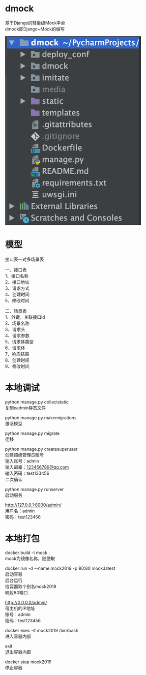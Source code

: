 # dmock  
基于Django的轻量级Mock平台  
dmock即Django+Mock的缩写  


![PyCharm截图](https://github.com/yjlch1016/dmock/blob/master/static/img/dmock.png)  


# 模型  
接口表一对多场景表  

一、接口表  
1、接口名称  
2、接口地址  
3、请求方式  
4、创建时间  
5、修改时间  

二、场景表  
1、外键，关联接口id  
2、场景名称  
3、请求头  
4、请求参数  
5、请求体类型  
6、请求体  
7、响应结果  
8、创建时间  
9、修改时间  


# 本地调试  
python manage.py collectstatic  
复制xadmin静态文件  

python manage.py makemigrations  
激活模型  

python manage.py migrate  
迁移  

python manage.py createsuperuser  
创建超级管理员账号  
输入账号：admin  
输入邮箱：123456789@qq.com  
输入密码：test123456  
二次确认  

python manage.py runserver  
启动服务  

http://127.0.0.1:8000/admin/  
用户名：admin  
密码：test123456  


# 本地打包  
docker build -t mock .  
mock为镜像名称，随便取  

docker run -d --name mock2019 -p 80:80 mock:latest  
启动容器  
后台运行  
给容器取个别名mock2019  
映射80端口  

http://0.0.0.0/admin/  
宿主机的IP地址  
账号：admin  
密码：test123456  

docker exec -it mock2019 /bin/bash  
进入容器内部  

exit  
退出容器内部  

docker stop mock2019  
停止容器  
